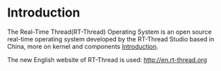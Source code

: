 # Introduction #

The Real-Time Thread(RT-Thread) Operating System is an open source real-time operating system developed by the RT-Thread Studio based in China, more on kernel and components [Introduction](Introduction.md).

The new English website of RT-Thread is used:
http://en.rt-thread.org